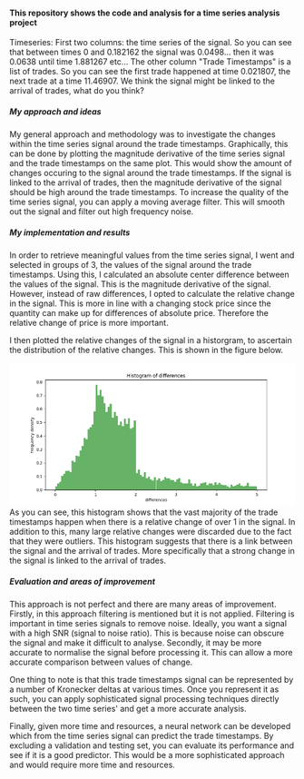 <h4>This repository shows the code and analysis for a time series analysis project </h4>

Timeseries: First two columns: the time series of the signal. So you can see that between times 0 and 0.182162 the signal was 0.0498... then it was 0.0638 until time 1.881267 etc...
The other column "Trade Timestamps" is a list of trades. So you can see the first trade happened at time 0.021807, the next trade at a time 11.46907. 
We think the signal might be linked to the arrival of trades, what do you think?

<h5>
My approach and ideas
</h5>
<p>
My general approach and methodology was to investigate the changes within the time series signal
around the trade timestamps. Graphically, this can be done by plotting the magnitude derivative of
the time series signal and the trade timestamps on the same plot. This would show the amount of changes
occuring to the signal around the trade timestamps. If the signal is linked to the arrival of trades, then
the magnitude derivative of the signal should be high around the trade timestamps. To increase the quality
of the time series signal, you can apply a moving average filter. This will smooth out the signal and
filter out high frequency noise.


</p>

<h5>
My implementation and results
</h5>
<p>
In order to retrieve meaningful values from the time series signal, I went and selected in groups of 3,
the values of the signal around the trade timestamps. Using this, I calculated an absolute center difference
between the values of the signal. This is the magnitude derivative of the signal. However, instead of raw
differences, I opted to calculate the relative change in the signal. This is more in line with a changing
stock price since the quantity can make up for differences of absolute price. Therefore the relative change
of price is more important.

I then plotted the relative changes of the signal in a historgram, to ascertain the distribution of the
relative changes. This is shown in the figure below.

![histogram](data/histogram.png)
As you can see, this histogram shows that the vast majority of the trade timestamps happen
when there is a relative change of over 1 in the signal. In addition to this, many large
relative changes were discarded due to the fact that they were outliers. 
This histogram suggests that there is a link between the signal and the arrival of trades.
More specifically that a strong change in the signal is linked to the arrival of trades.
</p>


<h5>
Evaluation and areas of improvement
</h5>
<p>
This approach is not perfect and there are many areas of improvement. Firstly, in this approach
filtering is mentioned but it is not applied. Filtering is important in time series signals to
remove noise. Ideally, you want a signal with a high SNR (signal to noise ratio). This is because
noise can obscure the signal and make it difficult to analyse. Secondly, it may be more accurate
to normalise the signal before processing it. This can allow a more accurate comparison between
values of change.

One thing to note is that this trade timestamps signal can be represented by a number of
Kronecker deltas at various times. Once you represent it as such, you can apply sophisticated
signal processing techniques directly between the two time series' and get a more accurate
analysis.

Finally, given more time and resources, a neural network can be developed which from the
time series signal can predict the trade timestamps. By excluding a validation and testing
set, you can evaluate its performance and see if it is a good predictor. This would be a
more sophisticated approach and would require more time and resources.


